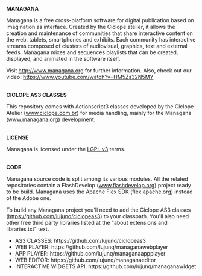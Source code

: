 <b>MANAGANA</b>

Managana is a free cross-platform software for digital publication based on imagination as interface. Created by the Ciclope atelier, it allows the creation and maintenance of communities that share interactive content on the web, tablets, smartphones and exhibits. Each community has interactive streams composed of clusters of audiovisual, graphics, text and external feeds. Managana mixes and sequences playlists that can be created, displayed, and animated in the software itself.

Visit http://www.managana.org for further information. Also, check out our video: https://www.youtube.com/watch?v=HM5Zs32N5MY

<br /><b>CICLOPE AS3 CLASSES</b>

This repository comes with Actionscript3 classes developed by the Ciclope Atelier (www.ciclope.com.br) for media handling, mainly for the Managana (www.managana.org) development.

<br /><b>LICENSE</b>

Managana is licensed under the <a href="https://www.gnu.org/licenses/lgpl.html" target="_blank">LGPL v3</a> terms.

<br /><b>CODE</b>

Managana source code is split among its various modules. All the related repositories contain a FlashDevelop (www.flashdevelop.org) project ready to be build. Managana uses the Apache Flex SDK (flex.apache.org) instead of the Adobe one.

To build any Managana project you'll need to add the Ciclope AS3 classes (https://github.com/lujunq/ciclopeas3) to your classpath. You'll also need other free third party libraries listed at the "about extensions and libraries.txt" text.

<ul>
<li>AS3 CLASSES: https://github.com/lujunq/ciclopeas3
<li>WEB PLAYER: https://github.com/lujunq/managanawebplayer
<li>APP PLAYER: https://github.com/lujunq/managanaappplayer
<li>WEB EDITOR: https://github.com/lujunq/managanaeditor
<li>INTERACTIVE WIDGETS API: https://github.com/lujunq/managanawidget
</ul>
	
	